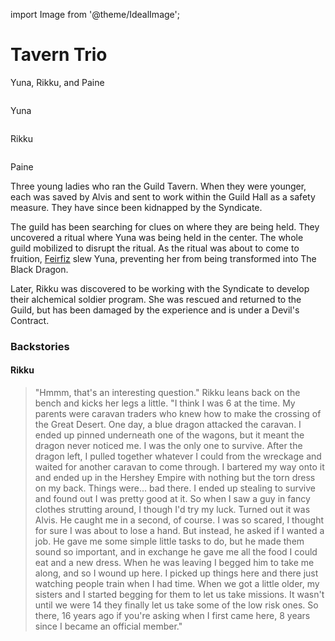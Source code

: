 import Image from '@theme/IdealImage';

# Tavern Trio

Yuna, Rikku, and Paine

<div style={{ display: "grid", gridTemplateColumns: "repeat(3, 1fr)", gridGap: 20 }}>
    <div><Image img={require('/img/npcs/Yuna.png')} /><p>Yuna</p></div>
    <div><Image img={require('/img/npcs/Rikku.png')} /><p>Rikku</p></div>
    <div><Image img={require('/img/npcs/Paine.png')} /><p>Paine</p></div>
</div>

Three young ladies who ran the Guild Tavern.
When they were younger, each was saved by Alvis and sent to work within the Guild Hall as a safety measure.
They have since been kidnapped by the Syndicate.

The guild has been searching for clues on where they are being held.
They uncovered a ritual where Yuna was being held in the center.
The whole guild mobilized to disrupt the ritual.
As the ritual was about to come to fruition, [Feirfiz](../../player_characters/Feirfiz) slew Yuna, preventing her from being transformed into The Black Dragon.

Later, Rikku was discovered to be working with the Syndicate to develop their alchemical soldier program. She was rescued and returned to the Guild, but has been damaged by the experience and is under a Devil's Contract.

### Backstories

#### Rikku

> "Hmmm, that's an interesting question." Rikku leans back on the bench and kicks her legs a little. "I think I was 6 at the time. My parents were caravan traders who knew how to make the crossing of the Great Desert. One day, a blue dragon attacked the caravan. I ended up pinned underneath one of the wagons, but it meant the dragon never noticed me. I was the only one to survive. After the dragon left, I pulled together whatever I could from the wreckage and waited for another caravan to come through. I bartered my way onto it and ended up in the Hershey Empire with nothing but the torn dress on my back. Things were... bad there. I ended up stealing to survive and found out I was pretty good at it. So when I saw a guy in fancy clothes strutting around, I though I'd try my luck. Turned out it was Alvis. He caught me in a second, of course. I was so scared, I thought for sure I was about to lose a hand. But instead, he asked if I wanted a job. He gave me some simple little tasks to do, but he made them sound so important, and in exchange he gave me all the food I could eat and a new dress. When he was leaving I begged him to take me along, and so I wound up here. I picked up things here and there just watching people train when I had time. When we got a little older, my sisters and I started begging for them to let us take missions. It wasn't until we were 14 they finally let us take some of the low risk ones. So there, 16 years ago if you're asking when I first came here, 8 years since I became an official member."
